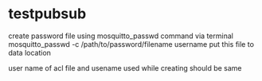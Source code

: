 # testpubsub
create password file using mosquitto_passwd command via terminal
mosquitto_passwd -c /path/to/password/filename username
put this file to data location

user name of acl file and usename used while creating should be same